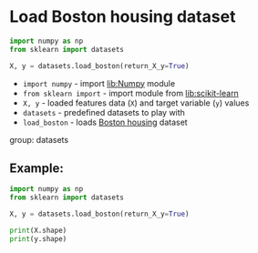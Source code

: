 # Load Boston housing dataset

```python
import numpy as np
from sklearn import datasets

X, y = datasets.load_boston(return_X_y=True)
```

- `import numpy` - import [lib:Numpy](https://onelinerhub.com/python-numpy/how-to-install-python-numpy-lib) module
- `from sklearn import` - import module from [lib:scikit-learn](https://onelinerhub.com/python-scikit-learn/how-to-install-scikit-learn-using-pip)
- `X, y` - loaded features data (`X`) and target variable (`y`) values
- `datasets` - predefined datasets to play with
- `load_boston` - loads [Boston housing](https://scikit-learn.org/stable/modules/generated/sklearn.datasets.load_boston.html#sklearn.datasets.load_boston) dataset

group: datasets

## Example: 
```python
import numpy as np
from sklearn import datasets

X, y = datasets.load_boston(return_X_y=True)

print(X.shape)
print(y.shape)
```

